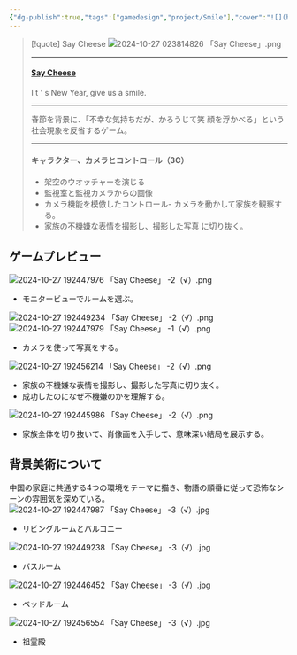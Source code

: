 ```yaml
---
{"dg-publish":true,"tags":["gamedesign","project/Smile"],"cover":"![](https://github.com/Kairitsuhou/ImageHost/blob/main/Publish%20%E3%80%8A%E4%BD%A0%E6%80%8E%E4%B9%88%E4%B8%8D%E7%AC%91%E5%95%8A%E3%80%8B.png?raw=true)","description":"春節を背景に、「不幸な気持ちだが、かろうじて笑顔を浮かべる」という社会現象を反省するゲーム。","dg-note-icon":"3","platform":"GameMakerStudio2,Photoshop","creation date":"2024-08-29","completion date":"","permalink":"/900.Publish/「Say Cheese」/","dgPassFrontmatter":true,"noteIcon":"3"}
---
```


>[!quote] Say Cheese
>![2024-10-27 023814826 「Say Cheese」.png](/img/user/700.Attachment/2024-10-27%20023814826%20%E3%80%8CSay%20Cheese%E3%80%8D.png)
>
>---
>#### [Say Cheese](https://globalgamejam.org/games/2024/say-cheese-5)
>I t ' s New Year, give us a smile. 
>
>---
>春節を背景に、「不幸な気持ちだが、かろうじて笑 顔を浮かべる」という社会現象を反省するゲーム。
>
>---
>#### キャラクター、カメラとコントロール（3C）
>- 架空のウオッチャーを演じる
>- 監視室と監視カメラからの画像
>- カメラ機能を模倣したコントロール- カメラを動かして家族を観察する。
>- 家族の不機嫌な表情を撮影し、撮影した写真 に切り抜く。

## ゲームプレビュー
![2024-10-27 192447976 「Say Cheese」 -2（√）.png](/img/user/700.Attachment/2024-10-27%20192447976%20%E3%80%8CSay%20Cheese%E3%80%8D%20-2%EF%BC%88%E2%88%9A%EF%BC%89.png)
- モニタービューでルームを選ぶ。

![2024-10-27 192449234 「Say Cheese」 -2（√）.png](/img/user/700.Attachment/2024-10-27%20192449234%20%E3%80%8CSay%20Cheese%E3%80%8D%20-2%EF%BC%88%E2%88%9A%EF%BC%89.png)
![2024-10-27 192447979 「Say Cheese」 -1（√）.png](/img/user/700.Attachment/2024-10-27%20192447979%20%E3%80%8CSay%20Cheese%E3%80%8D%20-1%EF%BC%88%E2%88%9A%EF%BC%89.png)
- カメラを使って写真をする。

![2024-10-27 192456214 「Say Cheese」 -2（√）.png](/img/user/700.Attachment/2024-10-27%20192456214%20%E3%80%8CSay%20Cheese%E3%80%8D%20-2%EF%BC%88%E2%88%9A%EF%BC%89.png)
-  家族の不機嫌な表情を撮影し、撮影した写真に切り抜く。
- 成功したのになぜ不機嫌のかを理解する。

![2024-10-27 192445986 「Say Cheese」 -2（√）.png](/img/user/700.Attachment/2024-10-27%20192445986%20%E3%80%8CSay%20Cheese%E3%80%8D%20-2%EF%BC%88%E2%88%9A%EF%BC%89.png)
- 家族全体を切り抜いて、肖像画を入手して、意味深い結局を展示する。

## 背景美術について
中国の家庭に共通する4つの環境をテーマに描き、物語の順番に従って恐怖なシーンの雰囲気を深めている。
![2024-10-27 192447987 「Say Cheese」 -3（√）.jpg](/img/user/700.Attachment/2024-10-27%20192447987%20%E3%80%8CSay%20Cheese%E3%80%8D%20-3%EF%BC%88%E2%88%9A%EF%BC%89.jpg)
- リビングルームとバルコニー

![2024-10-27 192449238 「Say Cheese」 -3（√）.jpg](/img/user/700.Attachment/2024-10-27%20192449238%20%E3%80%8CSay%20Cheese%E3%80%8D%20-3%EF%BC%88%E2%88%9A%EF%BC%89.jpg)
- バスルーム

![2024-10-27 192446452 「Say Cheese」 -3（√）.jpg](/img/user/700.Attachment/2024-10-27%20192446452%20%E3%80%8CSay%20Cheese%E3%80%8D%20-3%EF%BC%88%E2%88%9A%EF%BC%89.jpg)
- ベッドルーム

![2024-10-27 192456554 「Say Cheese」 -3（√）.jpg](/img/user/700.Attachment/2024-10-27%20192456554%20%E3%80%8CSay%20Cheese%E3%80%8D%20-3%EF%BC%88%E2%88%9A%EF%BC%89.jpg)
- 祖霊殿